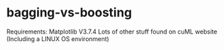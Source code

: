 # bagging-vs-boosting
Requirements:
Matplotlib V3.7.4
Lots of other stuff found on cuML website
(Including a LINUX OS environment)